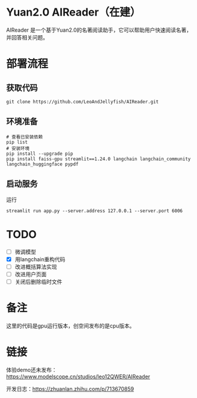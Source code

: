 # Yuan2.0 AIReader（在建）
AIReader 是一个基于Yuan2.0的名著阅读助手，它可以帮助用户快速阅读名著，并回答相关问题。

# 部署流程

## 获取代码
```Shell
git clone https://github.com/LeoAndJellyfish/AIReader.git
```

## 环境准备
```Shell
# 查看已安装依赖
pip list
# 安装环境
pip install --upgrade pip
pip install faiss-gpu streamlit==1.24.0 langchain langchain_community langchain_huggingface pypdf
```

## 启动服务
运行
```Shell
streamlit run app.py --server.address 127.0.0.1 --server.port 6006
```

# TODO
- [ ] 微调模型
- [x] 用langchain重构代码
- [ ] 改进概括算法实现
- [ ] 改进用户页面
- [ ] 关闭后删除临时文件

# 备注
这里的代码是gpu运行版本，创空间发布的是cpu版本。

# 链接
体验demo还未发布：https://www.modelscope.cn/studios/leo12QWER/AIReader

开发日志：https://zhuanlan.zhihu.com/p/713670859